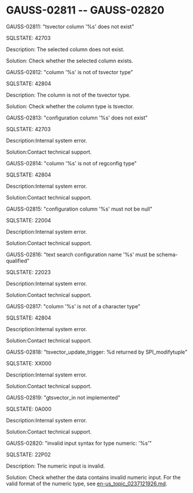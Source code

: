 # GAUSS-02811 -- GAUSS-02820<a name="EN-US_TOPIC_0302073023"></a>

GAUSS-02811: "tsvector column '%s' does not exist"

SQLSTATE: 42703

Description: The selected column does not exist.

Solution: Check whether the selected column exists.

GAUSS-02812: "column '%s' is not of tsvector type"

SQLSTATE: 42804

Description: The column is not of the tsvector type.

Solution: Check whether the column type is tsvector.

GAUSS-02813: "configuration column '%s' does not exist"

SQLSTATE: 42703

Description:Internal system error.

Solution:Contact technical support.

GAUSS-02814: "column '%s' is not of regconfig type"

SQLSTATE: 42804

Description:Internal system error.

Solution:Contact technical support.

GAUSS-02815: "configuration column '%s' must not be null"

SQLSTATE: 22004

Description:Internal system error.

Solution:Contact technical support.

GAUSS-02816: "text search configuration name '%s' must be schema-qualified"

SQLSTATE: 22023

Description:Internal system error.

Solution:Contact technical support.

GAUSS-02817: "column '%s' is not of a character type"

SQLSTATE: 42804

Description:Internal system error.

Solution:Contact technical support.

GAUSS-02818: "tsvector\_update\_trigger: %d returned by SPI\_modifytuple"

SQLSTATE: XX000

Description:Internal system error.

Solution:Contact technical support.

GAUSS-02819: "gtsvector\_in not implemented"

SQLSTATE: 0A000

Description:Internal system error.

Solution:Contact technical support.

GAUSS-02820: "invalid input syntax for type numeric: '%s'"

SQLSTATE: 22P02

Description: The numeric input is invalid.

Solution: Check whether the data contains invalid numeric input. For the valid format of the numeric type, see  [en-us\_topic\_0237121926.md](en-us_topic_0237121926.md).

